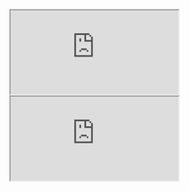 <iframe class="reunioes" src="https://docs.google.com/spreadsheets/d/e/2PACX-1vR3pgIzQHSqF_fO08msi3kfW2Hc7R80OnRBq_QmpOAFPHTg8dRjCW1nMKysShsFu_JdnTKR8I7cy0gn/pubhtml?gid=510136647&range=A1:H15&amp;single=false&amp;widget=false&amp;headers=false"></iframe>


<iframe class="conhecimentos" src="https://docs.google.com/spreadsheets/d/e/2PACX-1vRau9MSMNYSjhmhrZbBKa0AmP-f7WHusXDObaybWjpNyahOUwPHwUFokuu1W7qT6eX88hjrWAjxvEbT/pubhtml?gid=61767909&range=A1:L32&amp;single=true&amp;widget=true&amp;headers=false"></iframe>